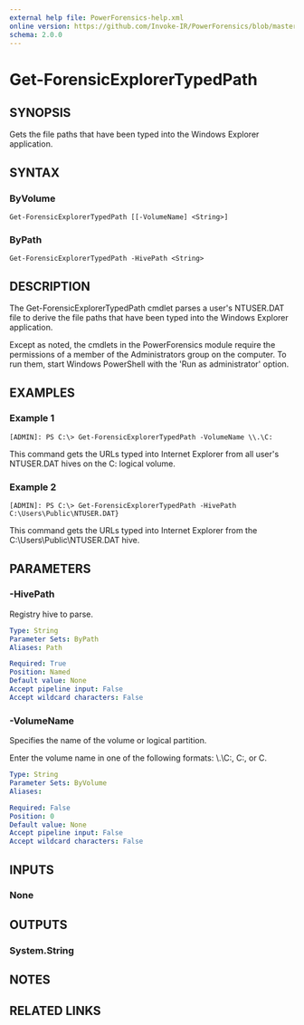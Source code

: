 ```yaml
---
external help file: PowerForensics-help.xml
online version: https://github.com/Invoke-IR/PowerForensics/blob/master/Modules/PowerForensics/docs/Get-ForensicExplorerTypedPath.md
schema: 2.0.0
---
```


# Get-ForensicExplorerTypedPath

## SYNOPSIS
Gets the file paths that have been typed into the Windows Explorer application.

## SYNTAX

### ByVolume
```
Get-ForensicExplorerTypedPath [[-VolumeName] <String>]
```

### ByPath
```
Get-ForensicExplorerTypedPath -HivePath <String>
```

## DESCRIPTION
The Get-ForensicExplorerTypedPath cmdlet parses a user&apos;s NTUSER.DAT file to derive the file paths that have been typed into the Windows Explorer application.

Except as noted, the cmdlets in the PowerForensics module require the permissions of a member of the Administrators group on the computer. To run them, start Windows PowerShell with the 'Run as administrator' option.

## EXAMPLES

### Example 1
```
[ADMIN]: PS C:\> Get-ForensicExplorerTypedPath -VolumeName \\.\C:
```

This command gets the URLs typed into Internet Explorer from all user's NTUSER.DAT hives on the C: logical volume.

### Example 2
```
[ADMIN]: PS C:\> Get-ForensicExplorerTypedPath -HivePath C:\Users\Public\NTUSER.DAT}
```

This command gets the URLs typed into Internet Explorer from the C:\Users\Public\NTUSER.DAT hive.

## PARAMETERS

### -HivePath
Registry hive to parse.

```yaml
Type: String
Parameter Sets: ByPath
Aliases: Path

Required: True
Position: Named
Default value: None
Accept pipeline input: False
Accept wildcard characters: False
```

### -VolumeName
Specifies the name of the volume or logical partition.

Enter the volume name in one of the following formats: \\.\C:, C:, or C.

```yaml
Type: String
Parameter Sets: ByVolume
Aliases: 

Required: False
Position: 0
Default value: None
Accept pipeline input: False
Accept wildcard characters: False
```

## INPUTS

### None


## OUTPUTS

### System.String

## NOTES

## RELATED LINKS

